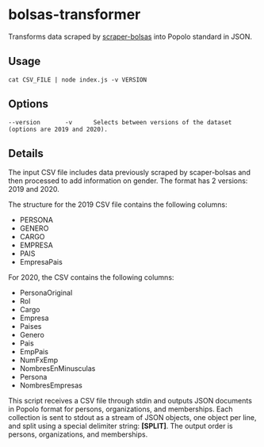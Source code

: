 # bolsas-transformer

Transforms data scraped by [scraper-bolsas](https://github.com/ProjectPODER/scraper-bolsas) into Popolo standard in JSON.

## Usage

    cat CSV_FILE | node index.js -v VERSION

## Options

    --version       -v      Selects between versions of the dataset (options are 2019 and 2020).

## Details

The input CSV file includes data previously scraped by scaper-bolsas and then processed to add information on gender. The format has 2 versions: 2019 and 2020.

The structure for the 2019 CSV file contains the following columns:

- PERSONA
- GENERO
- CARGO
- EMPRESA
- PAIS
- EmpresaPais

For 2020, the CSV contains the following columns:

- PersonaOriginal
- Rol
- Cargo
- Empresa
- Paises
- Genero
- Pais
- EmpPais
- NumFxEmp
- NombresEnMinusculas
- Persona
- NombresEmpresas

This script receives a CSV file through stdin and outputs JSON documents in Popolo format for persons, organizations, and memberships. Each collection is sent to stdout as a stream of JSON objects, one object per line, and split using a special delimiter string: **[SPLIT]**. The output order is persons, organizations, and memberships.
